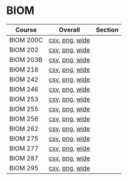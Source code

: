# BIOM

| Course | Overall | Section |
| ------ | ------- | ------- |
| BIOM 200C | [csv](https://github.com/UCSD-Historical-Enrollment-Data/2025Winter/blob/main/overall/BIOM%20200C.csv), [png](https://raw.githubusercontent.com/UCSD-Historical-Enrollment-Data/2025Winter/main/plot_overall/BIOM%20200C.png), [wide](https://raw.githubusercontent.com/UCSD-Historical-Enrollment-Data/2025Winter/main/plot_overall_wide/BIOM%20200C.png) |  |
| BIOM 202 | [csv](https://github.com/UCSD-Historical-Enrollment-Data/2025Winter/blob/main/overall/BIOM%20202.csv), [png](https://raw.githubusercontent.com/UCSD-Historical-Enrollment-Data/2025Winter/main/plot_overall/BIOM%20202.png), [wide](https://raw.githubusercontent.com/UCSD-Historical-Enrollment-Data/2025Winter/main/plot_overall_wide/BIOM%20202.png) |  |
| BIOM 203B | [csv](https://github.com/UCSD-Historical-Enrollment-Data/2025Winter/blob/main/overall/BIOM%20203B.csv), [png](https://raw.githubusercontent.com/UCSD-Historical-Enrollment-Data/2025Winter/main/plot_overall/BIOM%20203B.png), [wide](https://raw.githubusercontent.com/UCSD-Historical-Enrollment-Data/2025Winter/main/plot_overall_wide/BIOM%20203B.png) |  |
| BIOM 218 | [csv](https://github.com/UCSD-Historical-Enrollment-Data/2025Winter/blob/main/overall/BIOM%20218.csv), [png](https://raw.githubusercontent.com/UCSD-Historical-Enrollment-Data/2025Winter/main/plot_overall/BIOM%20218.png), [wide](https://raw.githubusercontent.com/UCSD-Historical-Enrollment-Data/2025Winter/main/plot_overall_wide/BIOM%20218.png) |  |
| BIOM 242 | [csv](https://github.com/UCSD-Historical-Enrollment-Data/2025Winter/blob/main/overall/BIOM%20242.csv), [png](https://raw.githubusercontent.com/UCSD-Historical-Enrollment-Data/2025Winter/main/plot_overall/BIOM%20242.png), [wide](https://raw.githubusercontent.com/UCSD-Historical-Enrollment-Data/2025Winter/main/plot_overall_wide/BIOM%20242.png) |  |
| BIOM 246 | [csv](https://github.com/UCSD-Historical-Enrollment-Data/2025Winter/blob/main/overall/BIOM%20246.csv), [png](https://raw.githubusercontent.com/UCSD-Historical-Enrollment-Data/2025Winter/main/plot_overall/BIOM%20246.png), [wide](https://raw.githubusercontent.com/UCSD-Historical-Enrollment-Data/2025Winter/main/plot_overall_wide/BIOM%20246.png) |  |
| BIOM 253 | [csv](https://github.com/UCSD-Historical-Enrollment-Data/2025Winter/blob/main/overall/BIOM%20253.csv), [png](https://raw.githubusercontent.com/UCSD-Historical-Enrollment-Data/2025Winter/main/plot_overall/BIOM%20253.png), [wide](https://raw.githubusercontent.com/UCSD-Historical-Enrollment-Data/2025Winter/main/plot_overall_wide/BIOM%20253.png) |  |
| BIOM 255 | [csv](https://github.com/UCSD-Historical-Enrollment-Data/2025Winter/blob/main/overall/BIOM%20255.csv), [png](https://raw.githubusercontent.com/UCSD-Historical-Enrollment-Data/2025Winter/main/plot_overall/BIOM%20255.png), [wide](https://raw.githubusercontent.com/UCSD-Historical-Enrollment-Data/2025Winter/main/plot_overall_wide/BIOM%20255.png) |  |
| BIOM 256 | [csv](https://github.com/UCSD-Historical-Enrollment-Data/2025Winter/blob/main/overall/BIOM%20256.csv), [png](https://raw.githubusercontent.com/UCSD-Historical-Enrollment-Data/2025Winter/main/plot_overall/BIOM%20256.png), [wide](https://raw.githubusercontent.com/UCSD-Historical-Enrollment-Data/2025Winter/main/plot_overall_wide/BIOM%20256.png) |  |
| BIOM 262 | [csv](https://github.com/UCSD-Historical-Enrollment-Data/2025Winter/blob/main/overall/BIOM%20262.csv), [png](https://raw.githubusercontent.com/UCSD-Historical-Enrollment-Data/2025Winter/main/plot_overall/BIOM%20262.png), [wide](https://raw.githubusercontent.com/UCSD-Historical-Enrollment-Data/2025Winter/main/plot_overall_wide/BIOM%20262.png) |  |
| BIOM 275 | [csv](https://github.com/UCSD-Historical-Enrollment-Data/2025Winter/blob/main/overall/BIOM%20275.csv), [png](https://raw.githubusercontent.com/UCSD-Historical-Enrollment-Data/2025Winter/main/plot_overall/BIOM%20275.png), [wide](https://raw.githubusercontent.com/UCSD-Historical-Enrollment-Data/2025Winter/main/plot_overall_wide/BIOM%20275.png) |  |
| BIOM 277 | [csv](https://github.com/UCSD-Historical-Enrollment-Data/2025Winter/blob/main/overall/BIOM%20277.csv), [png](https://raw.githubusercontent.com/UCSD-Historical-Enrollment-Data/2025Winter/main/plot_overall/BIOM%20277.png), [wide](https://raw.githubusercontent.com/UCSD-Historical-Enrollment-Data/2025Winter/main/plot_overall_wide/BIOM%20277.png) |  |
| BIOM 287 | [csv](https://github.com/UCSD-Historical-Enrollment-Data/2025Winter/blob/main/overall/BIOM%20287.csv), [png](https://raw.githubusercontent.com/UCSD-Historical-Enrollment-Data/2025Winter/main/plot_overall/BIOM%20287.png), [wide](https://raw.githubusercontent.com/UCSD-Historical-Enrollment-Data/2025Winter/main/plot_overall_wide/BIOM%20287.png) |  |
| BIOM 295 | [csv](https://github.com/UCSD-Historical-Enrollment-Data/2025Winter/blob/main/overall/BIOM%20295.csv), [png](https://raw.githubusercontent.com/UCSD-Historical-Enrollment-Data/2025Winter/main/plot_overall/BIOM%20295.png), [wide](https://raw.githubusercontent.com/UCSD-Historical-Enrollment-Data/2025Winter/main/plot_overall_wide/BIOM%20295.png) |  |
